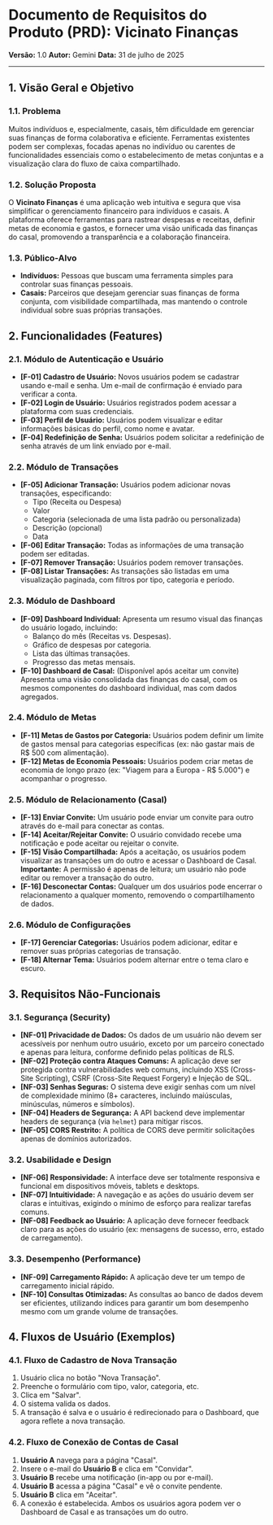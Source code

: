 
# Documento de Requisitos do Produto (PRD): Vicinato Finanças

**Versão:** 1.0
**Autor:** Gemini
**Data:** 31 de julho de 2025

---

## 1. Visão Geral e Objetivo

### 1.1. Problema

Muitos indivíduos e, especialmente, casais, têm dificuldade em gerenciar suas finanças de forma colaborativa e eficiente. Ferramentas existentes podem ser complexas, focadas apenas no indivíduo ou carentes de funcionalidades essenciais como o estabelecimento de metas conjuntas e a visualização clara do fluxo de caixa compartilhado.

### 1.2. Solução Proposta

O **Vicinato Finanças** é uma aplicação web intuitiva e segura que visa simplificar o gerenciamento financeiro para indivíduos e casais. A plataforma oferece ferramentas para rastrear despesas e receitas, definir metas de economia e gastos, e fornecer uma visão unificada das finanças do casal, promovendo a transparência e a colaboração financeira.

### 1.3. Público-Alvo

- **Indivíduos:** Pessoas que buscam uma ferramenta simples para controlar suas finanças pessoais.
- **Casais:** Parceiros que desejam gerenciar suas finanças de forma conjunta, com visibilidade compartilhada, mas mantendo o controle individual sobre suas próprias transações.

## 2. Funcionalidades (Features)

### 2.1. Módulo de Autenticação e Usuário

- **[F-01] Cadastro de Usuário:** Novos usuários podem se cadastrar usando e-mail e senha. Um e-mail de confirmação é enviado para verificar a conta.
- **[F-02] Login de Usuário:** Usuários registrados podem acessar a plataforma com suas credenciais.
- **[F-03] Perfil de Usuário:** Usuários podem visualizar e editar informações básicas do perfil, como nome e avatar.
- **[F-04] Redefinição de Senha:** Usuários podem solicitar a redefinição de senha através de um link enviado por e-mail.

### 2.2. Módulo de Transações

- **[F-05] Adicionar Transação:** Usuários podem adicionar novas transações, especificando:
  - Tipo (Receita ou Despesa)
  - Valor
  - Categoria (selecionada de uma lista padrão ou personalizada)
  - Descrição (opcional)
  - Data
- **[F-06] Editar Transação:** Todas as informações de uma transação podem ser editadas.
- **[F-07] Remover Transação:** Usuários podem remover transações.
- **[F-08] Listar Transações:** As transações são listadas em uma visualização paginada, com filtros por tipo, categoria e período.

### 2.3. Módulo de Dashboard

- **[F-09] Dashboard Individual:** Apresenta um resumo visual das finanças do usuário logado, incluindo:
  - Balanço do mês (Receitas vs. Despesas).
  - Gráfico de despesas por categoria.
  - Lista das últimas transações.
  - Progresso das metas mensais.
- **[F-10] Dashboard de Casal:** (Disponível após aceitar um convite) Apresenta uma visão consolidada das finanças do casal, com os mesmos componentes do dashboard individual, mas com dados agregados.

### 2.4. Módulo de Metas

- **[F-11] Metas de Gastos por Categoria:** Usuários podem definir um limite de gastos mensal para categorias específicas (ex: não gastar mais de R$ 500 com alimentação).
- **[F-12] Metas de Economia Pessoais:** Usuários podem criar metas de economia de longo prazo (ex: "Viagem para a Europa - R$ 5.000") e acompanhar o progresso.

### 2.5. Módulo de Relacionamento (Casal)

- **[F-13] Enviar Convite:** Um usuário pode enviar um convite para outro através do e-mail para conectar as contas.
- **[F-14] Aceitar/Rejeitar Convite:** O usuário convidado recebe uma notificação e pode aceitar ou rejeitar o convite.
- **[F-15] Visão Compartilhada:** Após a aceitação, os usuários podem visualizar as transações um do outro e acessar o Dashboard de Casal. **Importante:** A permissão é apenas de leitura; um usuário não pode editar ou remover a transação do outro.
- **[F-16] Desconectar Contas:** Qualquer um dos usuários pode encerrar o relacionamento a qualquer momento, removendo o compartilhamento de dados.

### 2.6. Módulo de Configurações

- **[F-17] Gerenciar Categorias:** Usuários podem adicionar, editar e remover suas próprias categorias de transação.
- **[F-18] Alternar Tema:** Usuários podem alternar entre o tema claro e escuro.

## 3. Requisitos Não-Funcionais

### 3.1. Segurança (Security)

- **[NF-01] Privacidade de Dados:** Os dados de um usuário não devem ser acessíveis por nenhum outro usuário, exceto por um parceiro conectado e apenas para leitura, conforme definido pelas políticas de RLS.
- **[NF-02] Proteção contra Ataques Comuns:** A aplicação deve ser protegida contra vulnerabilidades web comuns, incluindo XSS (Cross-Site Scripting), CSRF (Cross-Site Request Forgery) e Injeção de SQL.
- **[NF-03] Senhas Seguras:** O sistema deve exigir senhas com um nível de complexidade mínimo (8+ caracteres, incluindo maiúsculas, minúsculas, números e símbolos).
- **[NF-04] Headers de Segurança:** A API backend deve implementar headers de segurança (via `helmet`) para mitigar riscos.
- **[NF-05] CORS Restrito:** A política de CORS deve permitir solicitações apenas de domínios autorizados.

### 3.2. Usabilidade e Design

- **[NF-06] Responsividade:** A interface deve ser totalmente responsiva e funcional em dispositivos móveis, tablets e desktops.
- **[NF-07] Intuitividade:** A navegação e as ações do usuário devem ser claras e intuitivas, exigindo o mínimo de esforço para realizar tarefas comuns.
- **[NF-08] Feedback ao Usuário:** A aplicação deve fornecer feedback claro para as ações do usuário (ex: mensagens de sucesso, erro, estado de carregamento).

### 3.3. Desempenho (Performance)

- **[NF-09] Carregamento Rápido:** A aplicação deve ter um tempo de carregamento inicial rápido.
- **[NF-10] Consultas Otimizadas:** As consultas ao banco de dados devem ser eficientes, utilizando índices para garantir um bom desempenho mesmo com um grande volume de transações.

## 4. Fluxos de Usuário (Exemplos)

### 4.1. Fluxo de Cadastro de Nova Transação

1.  Usuário clica no botão "Nova Transação".
2.  Preenche o formulário com tipo, valor, categoria, etc.
3.  Clica em "Salvar".
4.  O sistema valida os dados.
5.  A transação é salva e o usuário é redirecionado para o Dashboard, que agora reflete a nova transação.

### 4.2. Fluxo de Conexão de Contas de Casal

1.  **Usuário A** navega para a página "Casal".
2.  Insere o e-mail do **Usuário B** e clica em "Convidar".
3.  **Usuário B** recebe uma notificação (in-app ou por e-mail).
4.  **Usuário B** acessa a página "Casal" e vê o convite pendente.
5.  **Usuário B** clica em "Aceitar".
6.  A conexão é estabelecida. Ambos os usuários agora podem ver o Dashboard de Casal e as transações um do outro.

